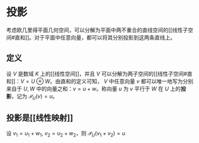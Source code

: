 # 投影

考虑欧几里得平面几何空间，可以分解为平面中两不重合的直线空间的[[线性子空间#直和]]。对于平面中任意向量，都可以将其分别投影到这两条直线上。

## 定义

设 $V$ 是数域 $K$ 上的[[线性空间]]，并且 $V$ 可以分解为两子空间的[[线性子空间#直和]]：$V=U \oplus W$。由直和的定义可知， $V$ 中任意向量 $v$ 都可以唯一地写为分别来自于 $U,W$ 中的向量之和：$v = u + w$。称向量 $u$ 为 $v$ 平行于 $W$ 在 $U$ 上的**投影**，记为 $\mathcal{P}_{U}(v)=u$。

## 投影是[[线性映射]]

设 $v_1 = u_1 + w_1,\  v_2 = u_2 + w_2$，则 $\mathcal{P}_{U}(v_1+v_2)=u$

